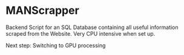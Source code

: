 # MANScrapper
Backend Script for an SQL Database containing all useful information scraped from the Website. Very CPU intensive when set up. 

Next step:
Switching to GPU processing
